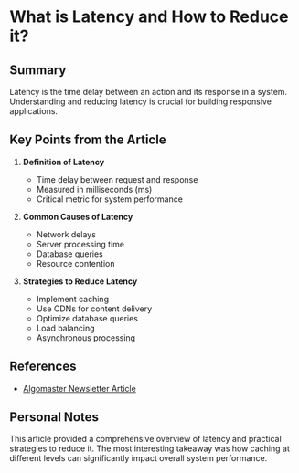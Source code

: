 # What is Latency and How to Reduce it?

## Summary
Latency is the time delay between an action and its response in a system. Understanding and reducing latency is crucial for building responsive applications.

## Key Points from the Article

1. **Definition of Latency**
   - Time delay between request and response
   - Measured in milliseconds (ms)
   - Critical metric for system performance

2. **Common Causes of Latency**
   - Network delays
   - Server processing time
   - Database queries
   - Resource contention

3. **Strategies to Reduce Latency**
   - Implement caching
   - Use CDNs for content delivery
   - Optimize database queries
   - Load balancing
   - Asynchronous processing

## References
- [Algomaster Newsletter Article](https://blog.algomaster.io/p/latency-and-how-to-reduce-it)

## Personal Notes
This article provided a comprehensive overview of latency and practical strategies to reduce it. The most interesting takeaway was how caching at different levels can significantly impact overall system performance.
